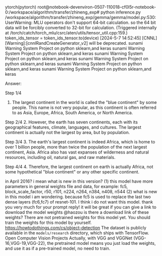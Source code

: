 ytorch(pytorch) root@notebook-devenviron-0507-110018-cf0l5r-notebook-0:/workspace/algorithm/transfer/zhineng_exp# python inference.py 
/workspace/algorithm/transfer/zhineng_exp/gemma/gemma/model.py:530: UserWarning:  MLU operators don't support 64-bit calculation. so the 64 bit data will be forcibly converted to 32-bit for calculation.  (Triggered internally at /torch/catch/torch_mlu/csrc/aten/utils/tensor_util.cpp:159.)
  token_ids_tensor = token_ids_tensor.to(device)
[2024-5-7 14:52:45] [CNNL] [Warning]:[cnnlRandCreateGenerator_v2] will be deprecated.
sunami Warning System Project on python sklearn,and keras
sunami Warning System Project on python sklearn,and keras
sunami Warning System Project on python sklearn,and keras
sunami Warning System Project on python sklearn,and keras
sunami Warning System Project on python sklearn,and keras
sunami Warning System Project on python sklearn,and keras


Answer:  

Step 1/4
1. The largest continent in the world is called the "blue continent" by some people. This name is not very popular, as this continent is often referred to as Asia, Europe, Africa, South America, or North America.

Step 2/4
2. However, the earth has seven continents, each with its geographical features, climate, languages, and cultures. The largest continent is actually not the largest by area, but by population.

Step 3/4
3. The earth's largest continent is indeed Africa, which is home to over 1 billion people, more than twice the population of the next largest continent, Asia. Africa also has vast expanses of wilderness and natural resources, including oil, natural gas, and raw materials.

Step 4/4
4. Therefore, the largest continent on earth is actually Africa, not some hypothetical "blue continent" or any other specific continent.


 in April 2016? i mean what is new in this version?
(1) this model have more parameters in general weights file and data, for example: fc5, block_scale_factor, r50, r101, n224, n264, n384, n408, n544
(2) what is new in this model i am wondering. because fc5 is used to replace the last two dense layers (fc6,fc7) of resnet-101. I think i do not want this model.
thank you very much for your prompt reply!
it will be great if you can give a link to download the model weights
@haozou is there a download link of these weights?
There are not pretrained weights for this model yet. You should train the weights for this model by yourself.
https://howtodothings.com/cs/object-detection
The dataset is publicly available in the <code>models/research</code> directory, which ships with TensorFlow. Open Computer Vision Projects
Actually, with VGG and VGGNet (VGG-16,VGG-19,VGG-22), the pretrained model means you just load the weights, and use it as if a pre-trained model, no need to train.